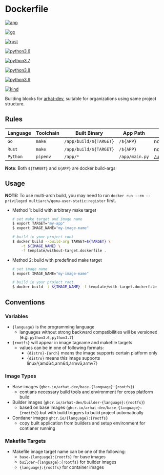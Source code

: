 # Dockerfile

[![app](https://github.com/arhat-dev/dockerfile/workflows/app/badge.svg)](https://github.com/arhat-dev/dockerfile/actions?workflow=app)

[![go](https://github.com/arhat-dev/dockerfile/workflows/go/badge.svg)](https://github.com/arhat-dev/dockerfile/actions?workflow=go)

[![rust](https://github.com/arhat-dev/dockerfile/workflows/rust/badge.svg)](https://github.com/arhat-dev/dockerfile/actions?workflow=rust)

[![python3.6](https://github.com/arhat-dev/dockerfile/workflows/python3.6/badge.svg)](https://github.com/arhat-dev/dockerfile/actions?workflow=python3.6)

[![python3.7](https://github.com/arhat-dev/dockerfile/workflows/python3.7/badge.svg)](https://github.com/arhat-dev/dockerfile/actions?workflow=python3.7)

[![python3.8](https://github.com/arhat-dev/dockerfile/workflows/python3.8/badge.svg)](https://github.com/arhat-dev/dockerfile/actions?workflow=python3.8)

[![python3.9](https://github.com/arhat-dev/dockerfile/workflows/python3.9/badge.svg)](https://github.com/arhat-dev/dockerfile/actions?workflow=python3.9)

[![kind](https://github.com/arhat-dev/dockerfile/workflows/kind/badge.svg)](https://github.com/arhat-dev/dockerfile/actions?workflow=kind)

Building blocks for [arhat-dev](https://github.com/arhat-dev), suitable for organizations using same project structure.

## Rules

| Language | Toolchain | Built Binary           | App Path       | Entrypoint                                                    |
| -------- | --------- | ---------------------- | -------------- | ------------------------------------------------------------- |
| `Go`     | `make`    | `/app/build/${TARGET}` | `/${APP}`      | none                                                          |
| `Rust`   | `make`    | `/app/build/${TARGET}` | `/${APP}`      | none                                                          |
| `Python` | `pipenv`  | `/app/*`               | `/app/main.py` | [`/usr/local/bin/entrypoint`](./scripts/python/entrypoint.sh) |

__Note:__ Both `${TARGET}` and `${APP}` are docker build-args

## Usage

__NOTE:__ To use multi-arch build, you may need to run `docker run --rm --privileged multiarch/qemu-user-static:register` first.

- Method 1: build with arbitrary make target

    ```bash
    # set make target and image name
    $ export TARGET="my-app"
    $ export IMAGE_NAME="my-image-name"

    # build in your project root
    $ docker build --build-arg TARGET=${TARGET} \
        -t ${IMAGE_NAME} \
        -f template/without-target.dockerfile .
    ```

- Method 2: build with predefined make target

    ```bash
    # set image name
    $ export IMAGE_NAME="my-image-name"

    # build in your project root
    $ docker build -t ${IMAGE_NAME} -f template/with-target.dockerfile
    ```

## Conventions

### Variables

- `{language}` is the programming language
  - languages without strong backward compatibilities will be versioned (e.g. `python3.6`, `python3.7`)
- `{rootfs}` will appear in image tagname and makefile targets
  - values can be in one of following formats:
    - `{distro}-{arch}` means the image supports certain platform only
    - `{distro}` means this image supports linux/{amd64,arm64,armv6,armv7}

### Image Types

- Base images (`ghcr.io/arhat-dev/base-{language}:{rootfs}`)
  - contians necessary build tools and environment for cross platform build
- Builder images (`ghcr.io/arhat-dev/builder-{language}:{rootfs}`)
  - based on base images (`ghcr.io/arhat-dev/base-{language}:{rootfs}`) but with build triggers to build project automatically
- Contianer images `ghcr.io/{language}:{rootfs}`
  - copy built application from builders and setup environment for contianer running

### Makefile Targets

- Makefile image target name can be one of the following:
  - `base-{language}:{rootfs}` for base images
  - `builder-{language}:{rootfs}` for builder images
  - `{language}:{rootfs}` for container images
